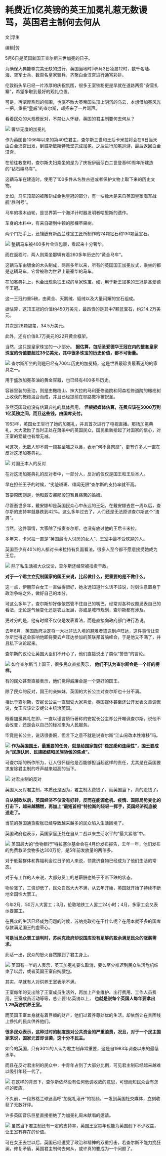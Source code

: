 # 耗费近1亿英镑的英王加冕礼惹无数谩骂，英国君主制何去何从

文|浮生

编辑|劳

5月6日是英国新国王查尔斯三世加冕的日子。

为确保大典能够完美无缺的进行，英国当地时间5月3日凌晨12时，数千名陆、海、空军士兵、数百名皇家骑兵，齐聚白金汉宫进行通宵彩排。

伦敦街头早已经一片浓厚的庆祝氛围，很多王室铁粉更是早就在道路两旁“安营扎寨”，希望争取到最好的观礼位置。

可是，再浓厚热烈的氛围，也驱不散大英帝国头顶上阴沉的乌云，本想借加冕风光一把，重振“皇威”的查尔斯，却招来了一片骂声。

看着民众的大规模反对，不禁让人怀疑，英国的君主制要何去何从？

![](https://inews.gtimg.com/news_bt/G60Bbq7Jye3kqU6LRAytgefRFSnoR-z11fQp6vZ8H7mz0AA/0)
奢华无度的加冕礼

作为英国自1066年以来的第40位君主，查尔斯三世和王后卡米拉将会在6日当天由白金汉宫出发，到威斯敏斯特教堂完成加冕，之后进行加冕巡游，最后返回白金汉宫。

在前往教堂时，查尔斯夫妇乘坐的是为了庆祝伊丽莎白二世登基60周年所建造的“钻石禧马车”。

这辆马车在建造时，使用了100多件从名胜古迹或者保护文物上取下来的历史文物。

比如，马车顶部的被雕刻成金色皇冠的部分，有一块橡木是来自英国皇家海军战舰“胜利号”。

马车的橡木齿轮，是世界第一个海洋计时器发明者哈里斯的遗作。

车身的木料中，有来自砸到牛顿的那棵苹果树。

两个门把手上，还镶嵌有新西兰珠宝工匠所制作的24颗钻石和130颗蓝宝石。

![](https://inews.gtimg.com/news_bt/O_keoKnTcvpuQNKQd0faOHeoCCTxCq9Z0F6-kug0NU0z4AA/1000)
整辆马车被400多片金箔包裹，看起来十分奢华。

而在返程时，两人则乘坐那辆有着260多年历史的“黄金马车”。

这辆马车由镀金的木头制成，两百多年以来，所有的英国国王加冕仪式，乘坐的都是这辆马车，它曾被称为世界上最豪华的马车。

在加冕典礼上，也会出现象征王权的皇家珠宝。如，用于新王加冕的王冠是圣爱德华王冠。

这一王冠约重5磅，由黄金、天鹅绒、貂绒以及大量闪耀的宝石组成。

据估算，这顶王冠的价值约450万美元，最昂贵的是其中7颗蓝宝石，约214.2万美元。

其次是26颗碧玺，34.5万美元。

此外，还有价值8.7万美元的22开黄金框架。

当然，这只是皇家珠宝的一小部分。 **据估算，包括圣爱德华王冠在内的整套皇家珠宝的价值要超过35亿美元，其中很多珠宝的历史价值，都不可衡量。**

![](https://inews.gtimg.com/news_bt/OryFBVu11XM6eofNLljXW3FKsUbz6SraA1mji_5thRNa8AA/1000)
查尔斯所坐的则是已经有700年历史的加冕椅，这是世界最珍贵最著迷的的家具之一。

用于盛放加冕圣油的黄金容器，也已经有400多年历史。

容器里装的圣油，则是由橄榄山、抹大拉的马利亚修道院和阿森松修道院的橄榄树上收获的橄榄混合而成，并且已经提前在耶路撒冷被祝圣。

虽然英国政府没有估算典礼的具体费用， **但根据媒体估算，花费应该在5000万到1亿英镑之间，而且这些钱，由国库支付。**

1953年，英国女王举行了她的加冕礼，并且首次进行了电视直播。那场加冕典礼，大大激励了当时正处在萧条中的英国民众，国民重新拾起了对国家的信心，对王室的爱戴也有增无减。

可这次，无数人却不屑一顾甚至嗤之以鼻，表示“何不食肉糜”，更有许多人一直在反对这场加冕典礼。

![](https://inews.gtimg.com/news_bt/OWxrNUKelrqrBdcX6SzJULNXG-e7HKebhMbXvy7g7SNUAAA/1000)
对国王本人的反对

在对这场加冕典礼的反对者中，一部分人，反对的仅仅是国王和王后本人。

早在担任王子的时候，“劣迹斑斑、绯闻无限”查尔斯的支持率就不高。

首要原因则是，他和戴安娜那段短暂且痛苦的婚姻。

尽管逝世多年，戴安娜却是英国民众心中永远的王妃，在戴安娜去世一周以后，查尔斯的支持率就暴跌到42%。这么多年过去了，人们还是无法原谅查尔斯这个“渣男”。

当然，这件事情，大家除了指责查尔斯，也没有放过他的王后卡米拉。

多年来，卡米拉一直是“英国最令人讨厌的女人”、王室中最不受欢迎的人。

英国至少有40%的人都对卡米拉持有负面看法，很多人至今都不愿意接受她成为王后。

![](https://inews.gtimg.com/news_bt/OsLDNYCosayghbheTcZNwyV0I0UYr6-4Ce3t1sYhVbgEIAA/1000)
除了私生活被大众议论，查尔斯还经常被指责干政。

**对于一个君主立宪制国家的国王来说，比起做什么，更重要的是不做什么。**

这一点，伊丽莎白女王一直做得很好，她永远知道什么话不该说，时刻注意置身于政治争端之外，做好自己的本分。

可这么多年了，查尔斯却好像依然管不住自己的嘴巴，经常对各种议题发表自己的看法，无论是气候变化还是农业发展，亦或是城市规划，查尔斯都有涉及。

更过分的是，他有时候不仅仅是发表看法，而是直接向政府部门进行游说。

去年6月，英国政府决定将一大批非法入境的避难者遣送到卢旺达，这件事情让查尔斯觉得这会影响他即将要去卢旺达参加的英联邦首脑峰会，于是他又不满了，并且私下议论起来。

查尔斯的议论让英国大臣们不开心了，他们直接说出了类似“警告”的言论。

![](https://inews.gtimg.com/news_bt/OQ3Ngs-Z_w13EZduPLUYd8NBBTtJ3c_RVdLi7kOMlzqO8AA/1000)
如今查尔斯当上国王，很多民众直接表示， **他们不认为查尔斯会是一个好的榜样。**

有的民众甚至直接表示，他们觉得威廉会是一个更好的国王。

除了民众的反对，国王的亲妹妹，英国的大长公主对查尔斯也十分不满。

相比于查尔斯，安妮长公主一直很受大家喜爱。英国媒体甚至还公开发表文章调侃说，女王应该让安妮公主统治英国。

眼看加冕典礼在即，一直以谨言慎行著称的安妮长公主却公开嘲讽查尔斯，说他不会改变，还是会以自己的标准来为人民服务。

毕竟是长公主，说话很委婉，但言下之意不就是说查尔斯“江山易改本性难移”吗。

![](https://inews.gtimg.com/news_bt/Opo4tfCbu4UM2oIW9CU0nx5rJwdtw8W3yW5L1_rrxCN48AA/1000)
**作为英国国王，最重要的任务，就是给国家提供“稳定感和连续性”，国王要成为“民族认同、民族团结和民族骄傲的焦点”。**

可查尔斯的所作所为，让人很怀疑他是否能够担当起这样的责任，尤其是在英国要求废除君主制的呼声越来越高的当下。

![](https://inews.gtimg.com/news_bt/OBsG2ki8q-8MbnDnCQQaIaN_EfBE3bPuTxS3K_qzTKY_4AA/1000)
对君主制的反对

英国人反对君主制，本质还是因为，君主制太费钱了，而英国当下，真的没钱了。

**自从脱欧以后，英国经济不仅没有好转，反而在能源危机、疫情、国际局势变化的打击下，越来越糟糕，再加上“最短首相”特拉斯的轻轻一挥手，英国经济彻底被送走了。**

当前的英国通货膨胀已经导致越来越多的民众陷入生活困境了。

英国政府也表示，英国家庭正处在自从二战以来生活水平的“最大紧缩”中。

![](https://inews.gtimg.com/news_bt/Or4z-blBePcawP_euFva-noyXDmLlqre7GbOj7eREm3zEAA/1000)
英国最大的“食物银行”特拉塞尔基金会在4月份发布报告，去年一年，他们发布的免费救济食物多达300万份，是5年前发放量的两倍多。

对于低薪群体和靠福利金过日子的人来说，领救济食物已经成为了他们生活的常态。

对于有工作的人来说，大部分员工的总薪酬也处于不断下跌的状态。

物价涨了，工资却低了，民众自然大大不满，从去年开始，英国就开始了持续不断地全国性大罢工。

今年2月，50万人大罢工；3月，伦敦地铁工人罢工24小时；4月，多家工会又表示要罢工。

在民众的生活已经成为问题的时候，苏纳克政府在干什么呢？在用本就不多的国库存款满足国王的虚荣心。

**可是当民众罢工谈判时，苏纳克政府却说国库没有足够的盈余满足民众的涨薪需求。**

此话一出，民众的怒火自然撒到了君主身上。

![](https://inews.gtimg.com/news_bt/O-Xk6DOcfW64fiizRXi_9iFzWRtRXMhxi4jn7hkQYkw1MAA/1000)
英国有一半的人表示，英王加冕礼要么取消，要么至少推迟到民众生活危机结束了以后，或者英国王室自掏腰包。

其实，早就有人对供养王室表示不满。

王室每年的支出除了王室成员生活外，再加上产业维护、出行费用、工作人员费用，王室成员活动等等，总计要1亿英镑以上，
**也就是说每个英国人每年要拿出1.29英镑供养王室。**

而英国王室本身就有着巨额的财产，他们过着养尊处优的生活，却依然让在贫困线上挣扎的民众供养他们。

**很多民众表示，这种过时的制度是对公共资金的严重浪费，况且，对于一个民主国家来说，国家元首却世袭，这十分不民主。**

如今的英国，只有30%的人认为君主制非常重要，这是自1983年调查以来的最低水平。

而且在反对君主制的民众中，中青年占到了大部分比例，可见君主制已经越来越难以吸引年轻一代了。

![](https://inews.gtimg.com/news_bt/OZ3U1uNocg_f5QpqsfVIyM7FpMsXptojU1XAztFZnQCwUAA/1000)
在这样的背景下，查尔斯依然没有任何低调收敛的意思，可想而知民众会有怎样的反应。

不久前，一段苏格兰球迷高呼“加冕礼滚开”的视频，一发到英国社交媒体，立刻收获了无数好评。

许多英国音乐巨星直接拒绝了为加冕礼周末献唱的邀请。

![](https://inews.gtimg.com/news_bt/ONOJjt76G0Cbbq03X7J9FolhrHVdxIn4KwGuuK3BFOGDIAA/1000)
虽然当下君主制还有一定的支持率，英国王室每年也能为英国创下不少收益，让王室有存在的价值。

可在女王去世以后，英国已经遭受了政治和精神的双重打击，若查尔斯不能力挽狂澜，修复矛盾，英国君主制何去何从，或许真的要成为一个问题了。

